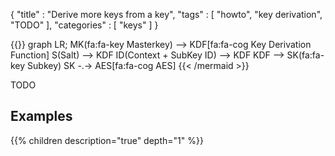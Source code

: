 {
"title" : "Derive more keys from a key",
"tags" : [
    "howto",
    "key derivation", "TODO"
],
"categories" : [
    "keys"
]
}


{{<mermaid align="left">}}
graph LR;
    MK(fa:fa-key  Masterkey) --> KDF[fa:fa-cog Key Derivation Function]
    S(Salt) --> KDF
    ID(Context + SubKey ID) --> KDF
    KDF --> SK(fa:fa-key Subkey)
    SK -.-> AES[fa:fa-cog AES]
{{< /mermaid >}}

TODO

## Examples
{{% children description="true" depth="1"  %}}

